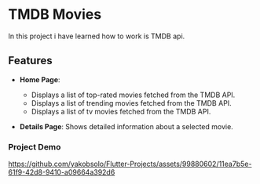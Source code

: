 # TMDB Movies

In this project i have learned how to work is TMDB api.


## Features

- **Home Page**: 
    - Displays a list of top-rated movies fetched from the TMDB API.
    - Displays a list of trending movies fetched from the TMDB API.
    - Displays a list of tv movies fetched from the TMDB API.
    
- **Details Page**: Shows detailed information about a selected movie.


### Project Demo

https://github.com/yakobsolo/Flutter-Projects/assets/99880602/11ea7b5e-61f9-42d8-9410-a09664a392d6



